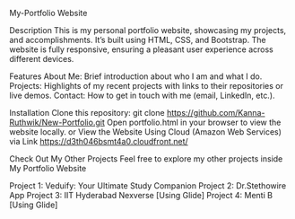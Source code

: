 My-Portfolio Website

Description
This is my personal portfolio website, showcasing my projects, and accomplishments. It’s built using HTML, CSS, and Bootstrap. 
The website is fully responsive, ensuring a pleasant user experience across different devices.

Features
About Me: Brief introduction about who I am and what I do.
Projects: Highlights of my recent projects with links to their repositories or live demos.
Contact: How to get in touch with me (email, LinkedIn, etc.).

Installation
Clone this repository: git clone https://github.com/Kanna-Ruthwik/New-Portfolio.git
Open portfolio.html in your browser to view the website locally.
or 
View the Website Using Cloud (Amazon Web Services) via Link
https://d3th046bsmt4a0.cloudfront.net/

Check Out My Other Projects
Feel free to explore my other projects inside My Portfolio Website

Project 1: Veduify: Your Ultimate Study Companion
Project 2: Dr.Stethowire App
Project 3: IIT Hyderabad Nexverse [Using Glide]
Project 4: Menti B [Using Glide]

